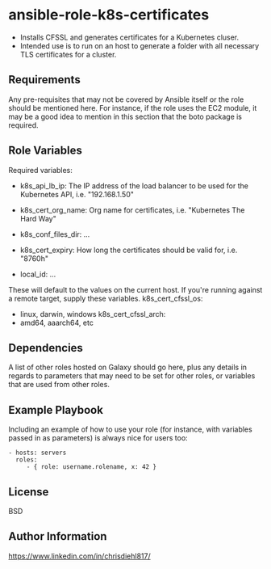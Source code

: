 ansible-role-k8s-certificates
=========

* Installs CFSSL and generates certificates for a Kubernetes cluser.
* Intended use is to run on an host to generate a folder with all necessary TLS certificates for a cluster.

Requirements
------------

Any pre-requisites that may not be covered by Ansible itself or the role should be mentioned here. For instance, if the role uses the EC2 module, it may be a good idea to mention in this section that the boto package is required.

Role Variables
--------------

Required variables:
* k8s_api_lb_ip:
The IP address of the load balancer to be used for the Kubernetes API, i.e. "192.168.1.50"

* k8s_cert_org_name:
Org name for certificates, i.e. "Kubernetes The Hard Way"

* k8s_conf_files_dir:
...

* k8s_cert_expiry:
How long the certificates should be valid for, i.e. "8760h"

* local_id:
...

These will default to the values on the current host. If you're running against a remote target, supply these variables.
k8s_cert_cfssl_os:
* linux, darwin, windows
k8s_cert_cfssl_arch:
* amd64, aaarch64, etc

Dependencies
------------

A list of other roles hosted on Galaxy should go here, plus any details in regards to parameters that may need to be set for other roles, or variables that are used from other roles.

Example Playbook
----------------

Including an example of how to use your role (for instance, with variables passed in as parameters) is always nice for users too:

    - hosts: servers
      roles:
         - { role: username.rolename, x: 42 }

License
-------

BSD

Author Information
------------------

https://www.linkedin.com/in/chrisdiehl817/
